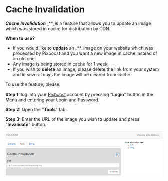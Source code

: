# Cache Invalidation

_**Cache Invalidation**_ _\*\*_is a feature that allows you to update an image which was stored in cache for distribution by CDN.

**When to use?**

* If you would like to **update** an _\*\*_image on your website which was processed by Pixboost and you want a new image in cache instead of an old one.
* Any image is being stored in cache for 1 week.
* If you wish to **delete** an image, please delete the link from your system and in several days the image will be cleared from cache.

To use the feature, please:

**Step 1:** log into your [Pixboost](https://pixboost.com/) account by pressing "**Login**" button in the Menu and entering your Login and Password.

**Step 2:** Open the "**Tools**" tab.

**Step 3:** Enter the URL of the image you wish to update and press "**Invalidate**" button.

![](../.gitbook/assets/invalidate_cache.png)

